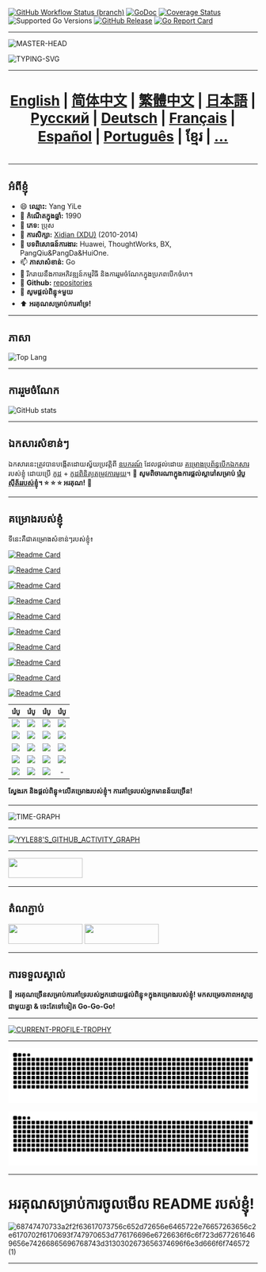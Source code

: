[![GitHub Workflow Status (branch)](https://img.shields.io/github/actions/workflow/status/yyle88/yyle88/release.yml?branch=main&label=BUILD)](https://github.com/yyle88/yyle88/actions/workflows/release.yml?query=branch%3Amain)
[![GoDoc](https://pkg.go.dev/badge/github.com/yyle88/yyle88)](https://pkg.go.dev/github.com/yyle88/yyle88)
[![Coverage Status](https://img.shields.io/coveralls/github/yyle88/yyle88/master.svg)](https://coveralls.io/github/yyle88/yyle88?branch=main)
![Supported Go Versions](https://img.shields.io/badge/Go-1.22%2C%201.23-lightgrey.svg)
[![GitHub Release](https://img.shields.io/github/release/yyle88/yyle88.svg)](https://github.com/yyle88/yyle88/releases)
[![Go Report Card](https://goreportcard.com/badge/github.com/yyle88/yyle88)](https://goreportcard.com/report/github.com/yyle88/yyle88)

---

![MASTER-HEAD](https://user-images.githubusercontent.com/74038190/213910845-af37a709-8995-40d6-be59-724526e3c3d7.gif)

![TYPING-SVG](https://readme-typing-svg.demolab.com?font=Fira+Code&size=33&pause=1000&color=EBE912&width=999&lines=Hi+there+%F0%9F%91%8B%2C+Welcome+to+my+Page+%F0%9F%91%8B%2C+I'm+yyle88)

---

<!-- 这是一个注释，它不会在渲染时显示出来，这是语言选择的起始位置 -->

<h4 align="center" style="font-size: 2.0em;"><a href="../README.md">English</a> | <a href="../README.zh.md">简体中文</a> | <a href="README.zh-Hant.md">繁體中文</a> | <a href="README.ja.md">日本語</a> | <a href="README.ru.md">Русский</a> | <a href="README.de.md">Deutsch</a> | <a href="README.fr.md">Français</a> | <a href="README.es.md">Español</a> | <a href="README.pt.md">Português</a> | <strong>ខ្មែរ</strong> | <a href="../LOCALE-MENU.md"><b>...</b></a></h4>

<!-- 这是一个注释，它不会在渲染时显示出来，这是语言选择的终止位置 -->

---

## អំពីខ្ញុំ

- 😄 **ឈ្មោះ:** Yang YiLe
- 🔭 **កំណើតក្នុងឆ្នាំ:** 1990
- 🌱 **ភេទ:** ប្រុស
- 👯 **ការសិក្សា:** [Xidian (XDU)](https://www.xidian.edu.cn/) (2010-2014)
- 💼 **បទពិសោធន៍ការងារ:** Huawei, ThoughtWorks, BX, PangQiu&PangDa&HuiOne.
- 📫 **ភាសាសំខាន់:** Go
- 💬 រីករាយនឹងការអភិវឌ្ឍន៍កម្មវិធី និងការរួមចំណែកក្នុងប្រភពបើកចំហ។
- 🔗 **Github:** [repositories](https://github.com/yyle88?tab=repositories&type=public&sort=stargazers)
- 🌟 **សូមផ្តល់ពិន្ទុ⭐មួយ**
- ⬆️ **អរគុណសម្រាប់ការគាំទ្រ!**

---

## ភាសា

![Top Lang](https://github-readme-stats.vercel.app/api/top-langs/?username=yyle88&hide=html&card_width=465)

---

## ការរួមចំណែក

![GitHub stats](https://github-readme-stats.vercel.app/api?username=yyle88&show_icons=true&theme=radical&show=reviews,prs_merged,prs_merged_percentage&hide=contribs&card_width=465)

---

## ឯកសារសំខាន់ៗ

ឯកសារនេះត្រូវបានបង្កើតដោយស្វ័យប្រវត្តិពី [ឧបករណ៍](https://github.com/yyle88/yyle88/blob/main/go.mod) ដែលផ្តល់ដោយ [គម្រោងប្រព័ន្ធបើកឯកសារ](https://github.com/yyle88?tab=repositories&sort=stargazers) របស់ខ្ញុំ ដោយប្រើ [កូដ](https://github.com/yyle88/yyle88/blob/main/yyle88.go) + [កូដពិនិត្យតម្រូវការមួយ](https://github.com/yyle88/yyle88/blob/main/yyle88_test.go)។ 🌟 **សូមពិចារណាក្នុងការផ្ដល់ស្ដារៅសម្រាប់ [រ៉េបូស៊ីត័ររបស់ខ្ញុំ](https://github.com/yyle88?tab=repositories&sort=stargazers)។ ⭐ ⭐ ⭐ អរគុណ!** 🌟

---

## គម្រោងរបស់ខ្ញុំ

ទីនេះគឺជាគម្រោងសំខាន់ៗរបស់ខ្ញុំ៖

<!-- 这是一个注释，它不会在渲染时显示出来，这是项目列表的起始位置 -->

<div align="left">

[![Readme Card](https://github-readme-stats.vercel.app/api/pin/?username=yyle88&repo=sure&theme=vision-friendly-dark&unique=3c6e4653-721b-4313-8dd6-f5ee73775d23)](https://github.com/yyle88/sure)

[![Readme Card](https://github-readme-stats.vercel.app/api/pin/?username=yyle88&repo=must&theme=aura_dark&unique=af31a70d-8fc1-41d0-a005-010b344b91c6)](https://github.com/yyle88/must)

[![Readme Card](https://github-readme-stats.vercel.app/api/pin/?username=yyle88&repo=osexec&theme=gotham&unique=148bc25e-c04e-44f5-9602-17917cdd3219)](https://github.com/yyle88/osexec)

[![Readme Card](https://github-readme-stats.vercel.app/api/pin/?username=yyle88&repo=gobtcsign&theme=vue-dark&unique=2c41f4c8-000a-474a-8629-396d2218b1e6)](https://github.com/yyle88/gobtcsign)

[![Readme Card](https://github-readme-stats.vercel.app/api/pin/?username=yyle88&repo=done&theme=midnight-purple&unique=0b7df6bb-22ec-43d9-8703-83b6b9ce67df)](https://github.com/yyle88/done)

[![Readme Card](https://github-readme-stats.vercel.app/api/pin/?username=yyle88&repo=gormmom&theme=shadow_blue&unique=5209a5a6-00a6-46ab-aa7c-72b9b281efd9)](https://github.com/yyle88/gormmom)

[![Readme Card](https://github-readme-stats.vercel.app/api/pin/?username=yyle88&repo=tern&theme=catppuccin_mocha&unique=c35078f5-fb72-4cb0-8bc9-c7468dd35d74)](https://github.com/yyle88/tern)

[![Readme Card](https://github-readme-stats.vercel.app/api/pin/?username=yyle88&repo=formatgo&theme=calm_pink&unique=03d307fe-fb0f-4fc7-bc5c-be9371a9f2b9)](https://github.com/yyle88/formatgo)

[![Readme Card](https://github-readme-stats.vercel.app/api/pin/?username=yyle88&repo=syntaxgo&theme=blue_navy&unique=e05c788f-3445-4a4c-8042-34c340bd17ea)](https://github.com/yyle88/syntaxgo)

[![Readme Card](https://github-readme-stats.vercel.app/api/pin/?username=yyle88&repo=erero&theme=date_night&unique=90c38c78-72ed-4f09-a17c-3801162a4d1a)](https://github.com/yyle88/erero)

</div>


<div align="left">

| រ៉េបូ | រ៉េបូ | រ៉េបូ | រ៉េបូ |
| :--: | :--: | :--: | :--: |
|<a href="https://github.com/yyle88/gotrontrx"><img src="https://img.shields.io/badge/gotrontrx-%23FF4500.svg?style=flat&logoColor=white" height="24"></a> | <a href="https://github.com/yyle88/eroticgo"><img src="https://img.shields.io/badge/eroticgo-%23F09F3B.svg?style=flat&logoColor=white" height="24"></a> | <a href="https://github.com/yyle88/osexistpath"><img src="https://img.shields.io/badge/osexistpath-%238A2BE2.svg?style=flat&logoColor=white" height="24"></a> | <a href="https://github.com/yyle88/rese"><img src="https://img.shields.io/badge/rese-%23FF5733.svg?style=flat&logoColor=white" height="24"></a> | 
|<a href="https://github.com/yyle88/reggin"><img src="https://img.shields.io/badge/reggin-%2391C4A4.svg?style=flat&logoColor=white" height="24"></a> | <a href="https://github.com/yyle88/syncmap"><img src="https://img.shields.io/badge/syncmap-%237D5E7F.svg?style=flat&logoColor=white" height="24"></a> | <a href="https://github.com/yyle88/gormcngen"><img src="https://img.shields.io/badge/gormcngen-%23FF1493.svg?style=flat&logoColor=white" height="24"></a> | <a href="https://github.com/yyle88/demojavabtcsign"><img src="https://img.shields.io/badge/demojavabtcsign-%2320B2AA.svg?style=flat&logoColor=white" height="24"></a> | 
|<a href="https://github.com/yyle88/gormcls"><img src="https://img.shields.io/badge/gormcls-%237D4B91.svg?style=flat&logoColor=white" height="24"></a> | <a href="https://github.com/yyle88/zaplog"><img src="https://img.shields.io/badge/zaplog-%23DC143C.svg?style=flat&logoColor=white" height="24"></a> | <a href="https://github.com/yyle88/mutexmap"><img src="https://img.shields.io/badge/mutexmap-%2332CD32.svg?style=flat&logoColor=white" height="24"></a> | <a href="https://github.com/yyle88/gormcnm"><img src="https://img.shields.io/badge/gormcnm-%2335A8D5.svg?style=flat&logoColor=white" height="24"></a> | 
|<a href="https://github.com/yyle88/sortslice"><img src="https://img.shields.io/badge/sortslice-%23FFD700.svg?style=flat&logoColor=white" height="24"></a> | <a href="https://github.com/yyle88/neatjson"><img src="https://img.shields.io/badge/neatjson-%23F7931E.svg?style=flat&logoColor=white" height="24"></a> | <a href="https://github.com/yyle88/runpath"><img src="https://img.shields.io/badge/runpath-%23ADFF2F.svg?style=flat&logoColor=white" height="24"></a> | <a href="https://github.com/yyle88/printgo"><img src="https://img.shields.io/badge/printgo-%23FF6347.svg?style=flat&logoColor=white" height="24"></a> | 
|<a href="https://github.com/yyle88/simplejsonx"><img src="https://img.shields.io/badge/simplejsonx-%23F2D330.svg?style=flat&logoColor=white" height="24"></a> | <a href="https://github.com/yyle88/grpt"><img src="https://img.shields.io/badge/grpt-%233CB371.svg?style=flat&logoColor=white" height="24"></a> | <a href="https://github.com/yyle88/yyle88"><img src="https://img.shields.io/badge/yyle88-%2395C59D.svg?style=flat&logoColor=white" height="24"></a> | - | 

</div>


<!-- 这是一个注释，它不会在渲染时显示出来，这是项目列表的终止位置 -->

**ស្វែងរក និងផ្តល់ពិន្ទុ⭐លើគម្រោងរបស់ខ្ញុំ។ ការគាំទ្ររបស់អ្នកមានន័យច្រើន!**

---

<img src="http://github-profile-summary-cards.vercel.app/api/cards/productive-time?username=yyle88&theme=radical&utcOffset=8.00" alt="TIME-GRAPH" width="465">

---

[![YYLE88'S_GITHUB_ACTIVITY_GRAPH](https://github-readme-activity-graph.vercel.app/graph?username=yyle88)](https://github.com/yyle88)

---

<!-- 这是一个注释，它不会在渲染时显示出来，这是其它项目的起始位置 -->

<a href="https://github.com/yyle88/yyle88/blob/main/OTHERS.md"><img src="https://img.shields.io/badge/ORGANIZATIONS-%2320B2AA.svg?style=flat&logoColor=white" height="40" width="150"></a>

<!-- 这是一个注释，它不会在渲染时显示出来，这是其它项目的终止位置 -->

---

## តំណភ្ជាប់

<a href="https://t.me/yyle88"><img src="https://img.shields.io/badge/-Telegram-f5e0dc?style=for-the-badge&logo=telegram&logoColor=27A0D9" height="40" width="150"></a>
<a href="https://www.youtube.com/@%E6%9D%A8%E4%BA%A6%E4%B9%901990/videos"><img src="https://img.shields.io/badge/-YouTube-f2cdcd?style=for-the-badge&logo=YouTube&logoColor=FF0000" height="40" width="150"></a>

---

## ការទទួលស្គាល់

🌟 **អរគុណច្រើនសម្រាប់ការគាំទ្ររបស់អ្នកដោយផ្តល់ពិន្ទុ⭐ក្នុងគម្រោងរបស់ខ្ញុំ! មកសម្រេចភាពអស្ចារ្យជាមួយគ្នា & ចេះតែទៅទៀត Go-Go-Go!**

---

[![CURRENT-PROFILE-TROPHY](https://github-profile-trophy.vercel.app/?username=yyle88)](https://github.com/yyle88)

---

![github contribution grid snake animation](https://raw.githubusercontent.com/yyle88/yyle88/snake/github-contribution-grid-snake-dark.svg#gh-dark-mode-only)

![github contribution grid snake animation](https://raw.githubusercontent.com/yyle88/yyle88/snake/github-contribution-grid-snake.svg#gh-light-mode-only)

---

# អរគុណសម្រាប់ការចូលមើល README របស់ខ្ញុំ!

![68747470733a2f2f63617073756c652d72656e6465722e76657263656c2e6170702f6170693f747970653d776176696e6726636f6c6f723d6772616469656e74266865696768743d3130302673656374696f6e3d666f6f746572 (1)](https://github.com/user-attachments/assets/e599b0c5-b812-4e11-908a-2bdec8c97c5f)

---

